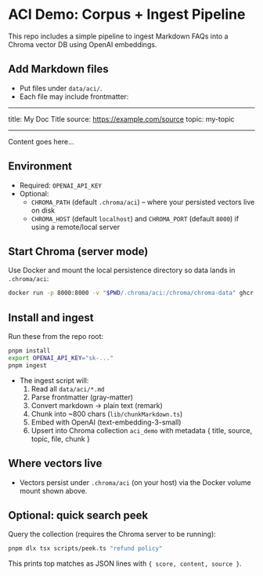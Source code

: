 # ACI Demo: Corpus + Ingest Pipeline

This repo includes a simple pipeline to ingest Markdown FAQs into a Chroma vector DB using OpenAI embeddings.

## Add Markdown files

- Put files under `data/aci/`.
- Each file may include frontmatter:

---

title: My Doc Title
source: https://example.com/source
topic: my-topic

---

Content goes here...

## Environment

- Required: `OPENAI_API_KEY`
- Optional:
  - `CHROMA_PATH` (default `.chroma/aci`) – where your persisted vectors live on disk
  - `CHROMA_HOST` (default `localhost`) and `CHROMA_PORT` (default `8000`) if using a remote/local server

## Start Chroma (server mode)

Use Docker and mount the local persistence directory so data lands in `.chroma/aci`:

```bash
docker run -p 8000:8000 -v "$PWD/.chroma/aci:/chroma/chroma-data" ghcr.io/chroma-core/chroma:latest
```

## Install and ingest

Run these from the repo root:

```bash
pnpm install
export OPENAI_API_KEY="sk-..."
pnpm ingest
```

- The ingest script will:
  1. Read all `data/aci/*.md`
  2. Parse frontmatter (gray-matter)
  3. Convert markdown → plain text (remark)
  4. Chunk into ~800 chars (`lib/chunkMarkdown.ts`)
  5. Embed with OpenAI (text-embedding-3-small)
  6. Upsert into Chroma collection `aci_demo` with metadata { title, source, topic, file, chunk }

## Where vectors live

- Vectors persist under `.chroma/aci` (on your host) via the Docker volume mount shown above.

## Optional: quick search peek

Query the collection (requires the Chroma server to be running):

```bash
pnpm dlx tsx scripts/peek.ts "refund policy"
```

This prints top matches as JSON lines with `{ score, content, source }`.
